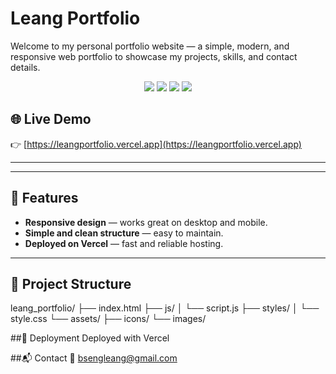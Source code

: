 # Leang Portfolio

Welcome to my personal portfolio website — a simple, modern, and responsive web portfolio to showcase my projects, skills, and contact details.

<p align="center">
  <img src="https://img.shields.io/badge/HTML5-E34F26?style=for-the-badge&logo=html5&logoColor=white" />
  <img src="https://img.shields.io/badge/CSS3-1572B6?style=for-the-badge&logo=css3&logoColor=white" />
  <img src="https://img.shields.io/badge/JavaScript-F7DF1E?style=for-the-badge&logo=javascript&logoColor=black" />
  <img src="https://img.shields.io/badge/Vercel-000000?style=for-the-badge&logo=vercel&logoColor=white" />
</p>

## 🌐 Live Demo

👉 [https://leangportfolio.vercel.app](https://leangportfolio.vercel.app)

---


---

## 🚀 Features

- **Responsive design** — works great on desktop and mobile.
- **Simple and clean structure** — easy to maintain.
- **Deployed on Vercel** — fast and reliable hosting.

---

## 📂 Project Structure

leang_portfolio/
├── index.html
├── js/
│ └── script.js
├── styles/
│ └── style.css
└── assets/
├── icons/
└── images/

##🚀 Deployment
Deployed with Vercel

##📬 Contact
📧 bsengleang@gmail.com
